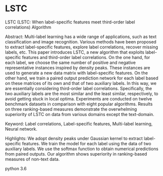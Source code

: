 # LSTC
LSTC (LSTC: When label-specific features meet third-order label correlations) Algorithm

Abstract:
Multi-label learning has a wide range of applications, such as text classification and image recognition. Various methods have been proposed to extract label-specific features, explore label correlations, recover missing labels, etc. This paper introduces LSTC, a new algorithm that exploits label-specific features and third-order label correlations. On the one hand, for each label, we choose the same number of positive and negative representative instances inspired by density peaks. These instances are used to generate a new data matrix with label-specific features. On the other hand, we train a paired output prediction network for each label based on these matrices of its own and that of two auxiliary labels. In this way, we are essentially considering third-order label correlations. Specifically, the two auxiliary labels are the most similar and the least similar, respectively, to avoid getting stuck in local optima. Experiments are conducted on twelve benchmark datasets in comparison with eight popular algorithms. Results on three ranking-based measures demonstrate the overwhelming superiority of LSTC on data from various domains except the text-domain.

Keyword:
Label correlations, Label-specific features, Multi-label learning, Neural network.

Highlights:
We adopt density peaks under Gaussian kernel to extract label-specific features.
We train the model for each label using the data of two auxiliary labels.
We use the softmax function to obtain numerical predictions from paired outputs.
Our algorithm shows superiority in ranking-based measures of non-text data.

python 3.6
